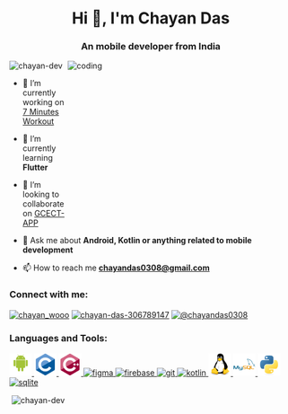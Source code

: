 <h1 align="center">Hi 👋, I'm Chayan Das</h1>
<h3 align="center">An mobile developer from India</h3>
<img align="right" alt="coding" src="https://i.pinimg.com/originals/50/83/e0/5083e0a2a7dcaae07c142e8b87036a27.gif" width="400" height="300">

<p align="left"> <img src="https://komarev.com/ghpvc/?username=chayan-dev&label=Visitors&color=2bff00&style=plastic" alt="chayan-dev" /> </p>


- 🔭 I’m currently working on [7 Minutes Workout](https://github.com/chayan-dev/7MinutesWorkout)

- 🌱 I’m currently learning **Flutter**

- 👯 I’m looking to collaborate on [GCECT-APP](https://github.com/ByteMonk-GCECT/GCECT-APP)

- 💬 Ask me about **Android, Kotlin or anything related to mobile development**

- 📫 How to reach me **chayandas0308@gmail.com**

<h3 align="left">Connect with me:</h3>
<p align="left">
<a href="https://twitter.com/chayan_wooo" target="blank"><img align="center" src="https://raw.githubusercontent.com/rahuldkjain/github-profile-readme-generator/master/src/images/icons/Social/twitter.svg" alt="chayan_wooo" height="30" width="40" /></a>
<a href="https://linkedin.com/in/chayan-das-306789147" target="blank"><img align="center" src="https://raw.githubusercontent.com/rahuldkjain/github-profile-readme-generator/master/src/images/icons/Social/linked-in-alt.svg" alt="chayan-das-306789147" height="30" width="40" /></a>
<a href="https://medium.com/@chayandas0308" target="blank"><img align="center" src="https://raw.githubusercontent.com/rahuldkjain/github-profile-readme-generator/master/src/images/icons/Social/medium.svg" alt="@chayandas0308" height="30" width="40" /></a>
</p>

<h3 align="left">Languages and Tools:</h3>
<p align="left"> <a href="https://developer.android.com" target="_blank" rel="noreferrer"> <img src="https://raw.githubusercontent.com/devicons/devicon/master/icons/android/android-original-wordmark.svg" alt="android" width="40" height="40"/> </a> <a href="https://www.cprogramming.com/" target="_blank" rel="noreferrer"> <img src="https://raw.githubusercontent.com/devicons/devicon/master/icons/c/c-original.svg" alt="c" width="40" height="40"/> </a> <a href="https://www.w3schools.com/cpp/" target="_blank" rel="noreferrer"> <img src="https://raw.githubusercontent.com/devicons/devicon/master/icons/cplusplus/cplusplus-original.svg" alt="cplusplus" width="40" height="40"/> </a> <a href="https://www.figma.com/" target="_blank" rel="noreferrer"> <img src="https://www.vectorlogo.zone/logos/figma/figma-icon.svg" alt="figma" width="40" height="40"/> </a> <a href="https://firebase.google.com/" target="_blank" rel="noreferrer"> <img src="https://www.vectorlogo.zone/logos/firebase/firebase-icon.svg" alt="firebase" width="40" height="40"/> </a> <a href="https://git-scm.com/" target="_blank" rel="noreferrer"> <img src="https://www.vectorlogo.zone/logos/git-scm/git-scm-icon.svg" alt="git" width="40" height="40"/> </a> <a href="https://kotlinlang.org" target="_blank" rel="noreferrer"> <img src="https://www.vectorlogo.zone/logos/kotlinlang/kotlinlang-icon.svg" alt="kotlin" width="40" height="40"/> </a> <a href="https://www.linux.org/" target="_blank" rel="noreferrer"> <img src="https://raw.githubusercontent.com/devicons/devicon/master/icons/linux/linux-original.svg" alt="linux" width="40" height="40"/> </a> <a href="https://www.mysql.com/" target="_blank" rel="noreferrer"> <img src="https://raw.githubusercontent.com/devicons/devicon/master/icons/mysql/mysql-original-wordmark.svg" alt="mysql" width="40" height="40"/> </a> <a href="https://www.python.org" target="_blank" rel="noreferrer"> <img src="https://raw.githubusercontent.com/devicons/devicon/master/icons/python/python-original.svg" alt="python" width="40" height="40"/> </a> <a href="https://www.sqlite.org/" target="_blank" rel="noreferrer"> <img src="https://www.vectorlogo.zone/logos/sqlite/sqlite-icon.svg" alt="sqlite" width="40" height="40"/> </a> </p>

<p>&nbsp;<img align="center" src="https://github-readme-stats.vercel.app/api?username=chayan-dev&show_icons=true&theme=dracula&locale=en" alt="chayan-dev" /></p>
